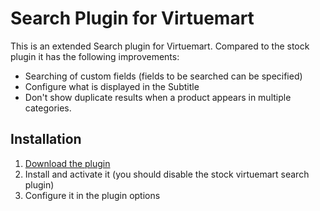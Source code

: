 Search Plugin for Virtuemart
============================

This is an extended Search plugin for Virtuemart.
Compared to the stock plugin it has the following improvements:
  * Searching of custom fields (fields to be searched can be specified)
  * Configure what is displayed in the Subtitle
  * Don't show duplicate results when a product appears in multiple categories.

Installation
------------
  1. [Download the plugin](https://github.com/smehrbrodt/vm_plg_search/archive/master.zip)
  2. Install and activate it (you should disable the stock virtuemart search plugin)
  3. Configure it in the plugin options
